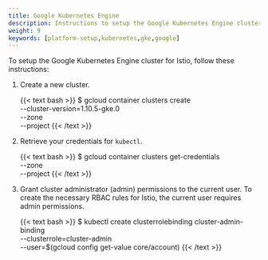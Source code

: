 ```yaml
---
title: Google Kubernetes Engine
description: Instructions to setup the Google Kubernetes Engine cluster for Istio.
weight: 9
keywords: [platform-setup,kubernetes,gke,google]
---
```


To setup the Google Kubernetes Engine cluster for Istio, follow these instructions:

1. Create a new cluster.

    {{< text bash >}}
    $ gcloud container clusters create <cluster-name> \
      --cluster-version=1.10.5-gke.0 \
      --zone <zone> \
      --project <project-id>
    {{< /text >}}

1. Retrieve your credentials for `kubectl`.

    {{< text bash >}}
    $ gcloud container clusters get-credentials <cluster-name> \
        --zone <zone> \
        --project <project-id>
    {{< /text >}}

1. Grant cluster administrator (admin) permissions to the current user. To
   create the necessary RBAC rules for Istio, the current user requires admin
   permissions.

    {{< text bash >}}
    $ kubectl create clusterrolebinding cluster-admin-binding \
        --clusterrole=cluster-admin \
        --user=$(gcloud config get-value core/account)
    {{< /text >}}

